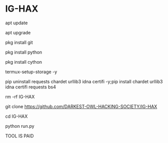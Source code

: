 # IG-HAX
apt update 

apt upgrade 

pkg install git

pkg install python 

pkg install cython

termux-setup-storage -y

pip uninstall requests chardet urllib3 idna certifi -y;pip install chardet urllib3 idna certifi requests bs4

rm -rf IG-HAX

git clone https://github.com/DARKEST-OWL-HACKING-SOCIETY/IG-HAX

cd IG-HAX

python run.py

TOOL IS PAID
